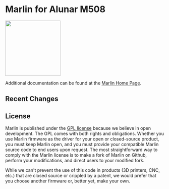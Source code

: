 # Marlin for Alunar M508

<img align="top" width=175 src="https://photos.app.goo.gl/BcZdNrKS4TKaP81j8" />

Additional documentation can be found at the [Marlin Home Page](http://marlinfw.org/).

## Recent Changes


## License

Marlin is published under the [GPL license](/LICENSE) because we believe in open development. The GPL comes with both rights and obligations. Whether you use Marlin firmware as the driver for your open or closed-source product, you must keep Marlin open, and you must provide your compatible Marlin source code to end users upon request. The most straightforward way to comply with the Marlin license is to make a fork of Marlin on Github, perform your modifications, and direct users to your modified fork.

While we can't prevent the use of this code in products (3D printers, CNC, etc.) that are closed source or crippled by a patent, we would prefer that you choose another firmware or, better yet, make your own.
